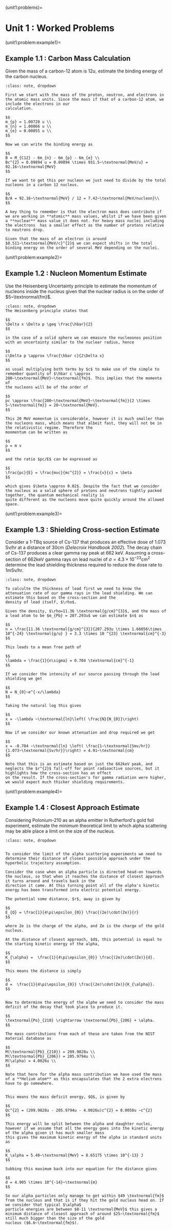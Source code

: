 (unit1:problems)=
# Unit 1 : Worked Problems

(unit1:problem:example1)=
## Example 1.1 : Carbon Mass Calculation
Given the mass of a carbon-12 atom is $12u$, estimate the binding energy of the carbon nucleus.
```{admonition} Solution
:class: note, dropdown

First we start with the mass of the proton, neutron, and electrons in the atomic mass units. Since the mass if that of a carbon-12 atom, we include the electrons in our 
calculation.

$$
m_{p} = 1.00728 u \\
m_{n} = 1.00866 u \\
m_{e} = 0.00055 u \\
$$

Now we can write the binding energy as

$$
B = M_{C12} - 6m_{n} - 6m_{p} - 6m_{e} \\
Bc^{2} = 0.09894 u = 0.09894 \times 931.5~\textnormal{MeV/u} = 92.16~\textnormal{MeV}
$$

If we want to get this per nucleon we just need to divide by the total nucleons in a carbon 12 nucleus.

$$
B/A = 92.16~\textnormal{MeV} / 12 = 7.42~\textnormal{MeV/nucleon}\\
$$

A key thing to remember is that the electron mass does contribute if we are working in **atomic** mass values, whilst if we have been given 
a **nuclear** mass value it does not. For heavy mass nuclei including the electrons  has a smaller effect as the number of protons relative to neutrons drop. 

Given that the mass of an electron is around $0.511~\textnormal{MeV/c}^{2}$ we can expect shifts in the total binding energy on the order of several MeV depending on the nuclei. 

```

(unit1:problem:example2)=
## Example 1.2 : Nucleon Momentum Estimate
Use the Heisenberg Uncertainty principle to estimate the momentum of nucleons inside the nucleus given that the nuclear radius is on the order of $5~\textnormal{fm}$.

```{admonition} Solution
:class: note, dropdown
The Heisenberg principle states that 

$$
\Delta x \Delta p \geq \frac{\hbar}{2}
$$

in the case of a solid sphere we can emasure the nucleoonos position with an uncertainty similar to the nuclear radius, hence

$$
c\Delta p \approx \frac{\hbar c}{2\Delta x}
$$

as usual multiplying both terms by $c$ to make use of the simple to remember quantity of $\hbar c \approx 200~\textnormal{MeV}~\textnormal{fm}$. This implies that the momenta of 
the nucleons will be of the order of 

$$
pc \approx \frac{200~\textnormal{MeV}~\textnormal{fm}}{2 \times 5~\textnormal{fm}} = 20~\textnormal{MeV}.
$$

This 20 MeV momentum is considerable, however it is much smaller than the nucleons mass, which means that albeit fast, they will not be in the relativistic regime. Therefore the 
moomentum can be written as 

$$
p = m v
$$

and the ratio $pc/E$ can be expressed as

$$
\frac{pc}{E} = \frac{mvc}{mc^{2}} = \frac{v}{c} = \beta
$$

which gives $\beta \approx 0.02$. Despite the fact that we consider the nucleus as a solid sphere of protons and neutrons tightly packed together, the quantum mechanical reality is 
quite different as the nucleons move quite quickly around the allowed space.

```

(unit1:problem:example3)=
## Example 1.3 : Shielding Cross-section Estimate
Consider a 1-TBq source of Cs-137 that produces an effective dose of 1.073 Sv/hr at a distance of 30cm (*Delecroix Handbook 2002*). The decay chain of Cs-137 produces a clear 
gamma ray peak at 662 keV. Assuming a cross-section of 662keV gamma rays on lead nuclei of $\sigma=4.3 \times 10^{-23} cm^{2}$ determine the lead shielding thickness required to 
reduce the dose rate to 1mSv/hr.

```{admonition} Solution
:class: note, dropdown

To calculte the thickness of lead first we need to know the attenuation rate of our gamma rays in the lead shielding. We can estimate this based on the cross-section and the 
density of lead itself, $\rho$.

Given the density, $\rho=11.36 \textnormal{g/cm}^{3}$, and the mass of a lead atom to be $m_{Pb} = 207.293u$ we can estimate $n$ as 

$$
n = \frac{11.36 \textnormal{g/cm}^{3}}{207.293u \times 1.66056\times 10^{-24} \textnormal{g/u} } = 3.3 \times 10 ^{23} \textnormal{cm}^{-3}
$$

This leads to a mean free path of

$$
\lambda = \frac{1}{n\sigma} = 0.704 \textnormal{cm}^{-1}
$$

If we consider the intensity of our source passing through the lead shielding we get

$$
N = N_{0}~e^{-x/\lambda}
$$

Taking the natural log this gives

$$
x = -\lambda ~\textnormal{ln}\left( \frac{N}{N_{0}}\right)
$$

Now if we consider our known attenuation and drop required we get

$$
x = -0.704 ~\textnormal{ln} \left( \frac{1~\textnormal{Smv/hr}}{1.073~\textnormal{Sv/hr}}\right) = 4.91~\textnormal{cm}
$$

Note that this is an estimate based on just the 662keV peak, and neglects the $r^{2}$ fall-off for point radioactive sources, but it highlights how the cross-section has an effect 
on the result. If the cross-section's for gamma radiation were higher, we would expect much thicker shielding requirements.

```

(unit1:problem:example4)=
## Example 1.4 : Closest Approach Estimate
Considering Polonium-210 as an alpha emitter in Rutherford's gold foil experiment, estimate the minimum theoretical limit to which alpha scattering may be able place a limit on 
the size of the nucleus.

```{admonition} Solution
:class: note, dropdown


To consider the limit of the alpha scattering experiments we need to determine their distance of closest possible approach under the hyperbolic trajectory assumption.

Consider the case when an alpha particle is directed head-on towards the nucleus, so that when it reaches the distance of closest approach it turns around and travels back in the 
direction it came. At this turning point all of the alpha's kinetic energy has been transformed into electric potential energy.

The potential some distance, $r$, away is given by

$$
E_{Q} = \frac{1}{4\pi\epsilon_{0}} \frac{(2e)\cdot(Ze)}{r}
$$

where 2e is the charge of the alpha, and Ze is the charge of the gold nucleus.

At the distance of closest approach, $d$, this potential is equal to the starting kinetic energy of the alpha,

$$
K_{\alpha} =  \frac{1}{4\pi\epsilon_{0}} \frac{(2e)\cdot(Ze)}{d}.
$$

This means the distance is simply

$$
d =  \frac{1}{4\pi\epsilon_{0}} \frac{(2e)\cdot(Ze)}{K_{\alpha}}.
$$


Now to determine the energy of the alphe we need to consider the mass deficit of the decay that took place to produce it. 

$$
\textnormal{Po}_{210} \rightarrow \textnormal{Pb}_{206} + \alpha.
$$

The mass contributions from each of these are taken from the NIST material database as

$$
M(\textnormal{Pb}_{210}) = 209.9828u \\
M(\textnormal{Pb}_{206}) = 205.9794u \\
M(\alpha) = 4.0026u \\
$$

Note that here for the alpha mass contribution we have used the mass of a **Helium atom** as this encapsulates that the 2 extra electrons have to go somewhere.


This means the mass deficit energy, $Q$, is given by

$$
Qc^{2} = (209.9828u - 205.9794u - 4.0026u)c^{2} = 0.0058u ~c^{2}
$$

This energy will be split between the alpha and daughter nuclei, however if we assume that all the energy goes into the kinetic energy of the alpha given it has much smaller mass 
this gives the maximum kinetic energy of the alpha in standard units as

$$
K_\alpha = 5.40~\textnormal{MeV} = 8.65175 \times 10^{-13} J
$$

Subbing this maximum back into our equation for the distance gives

$$
d = 4.905 \times 10^{-14}~\textnormal{m}
$$

So our alpha particles only manage to get within $49 \textnormal{fm}$ from the nucleus and that is if they hit the gold nucleus head on. If we consider that typical $\alpha$ 
particle energies are between $0-11 \textnormal{MeV}$ this gives a minimum distance of closest approach of around $25~\textnormal{fm}$ still much bigger than the size of the gold 
nucleus ($6.6~\textnormal{fm}$). 

```
